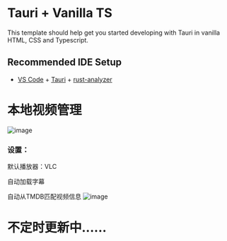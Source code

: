 # Tauri + Vanilla TS

This template should help get you started developing with Tauri in vanilla HTML, CSS and Typescript.

## Recommended IDE Setup

- [VS Code](https://code.visualstudio.com/) + [Tauri](https://marketplace.visualstudio.com/items?itemName=tauri-apps.tauri-vscode) + [rust-analyzer](https://marketplace.visualstudio.com/items?itemName=rust-lang.rust-analyzer)

# 本地视频管理

![image](https://github.com/user-attachments/assets/51854b73-ea71-4274-ac0f-7402f9127e07)


### 设置：
默认播放器：VLC

自动加载字幕

自动从TMDB匹配视频信息
![image](https://github.com/user-attachments/assets/03f6fcb0-3d24-4836-b150-a8feeb26b1a2)

# 不定时更新中......
